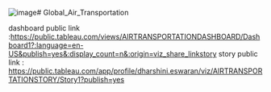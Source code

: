 ![image](https://github.com/dharshinieswaran/Global_Air_Transportation/assets/144120675/3b770cb9-18a7-4f78-b60e-40f933452a47)# Global_Air_Transportation


dashboard public link :https://public.tableau.com/views/AIRTRANSPORTATIONDASHBOARD/Dashboard1?:language=en-US&publish=yes&:display_count=n&:origin=viz_share_linkstory
story public link : https://public.tableau.com/app/profile/dharshini.eswaran/viz/AIRTRANSPORTATIONSTORY/Story1?publish=yes
